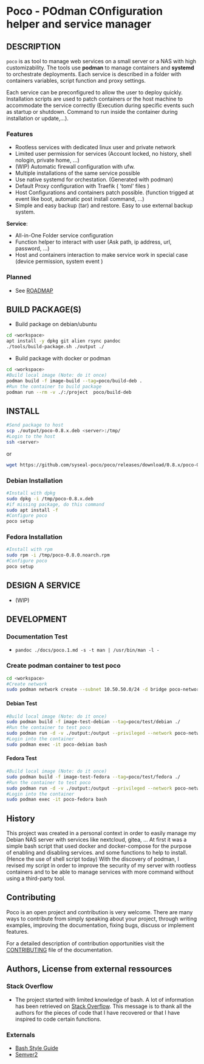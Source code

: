 # Poco - POdman COnfiguration helper and service manager

## DESCRIPTION

`poco` is as tool to manage web services on a small server or a NAS with high customizability. The tools use **podman** to manage containers and **systemd** to orchestrate deployments. Each service is described in a folder with containers variables, script function and proxy settings.

Each service can be preconfigured to allow the user to deploy quickly. Installation scripts are used to patch containers or the host machine to accommodate the service correctly (Execution during specific events such as startup or shutdown. Command to run inside the container during installation or update,...).

### Features

- Rootless services with dedicated linux user and private network
- Limited user permission for services (Account locked, no history, shell nologin, private home, ...)
- (WIP) Automatic firewall configuration with ufw.
- Multiple installations of the same service possible
- Use native systemd for orchestation. (Generated with podman)
- Default Proxy configuration with Traefik ( 'toml' files )
- Host Configurations and containers patch possible. (function trigged at event like boot, automatic post install command, ...)
- Simple and easy backup (tar) and restore. Easy to use external backup system.

__Service__:

- All-in-One Folder service configuration
- Function helper to interact with user (Ask path, ip address, url, password, ...)
- Host and containers interaction to make service work in special case (device permission, system event )

### Planned

- See [ROADMAP](docs/ROADMAP.md)

## BUILD PACKAGE(S)

- Build package on debian/ubuntu

```bash
cd <workspace>
apt install -y dpkg git alien rsync pandoc
./tools/build-package.sh ./output ./
```

- Build package with docker or podman

```bash
cd <workspace>
#Build local image (Note: do it once)
podman build -f image-build --tag=poco/build-deb .
#Run the container to build package
podman run --rm -v ./:/project  poco/build-deb
```

## INSTALL

```bash
#Send package to host
scp ./output/poco-0.8.x.deb <server>:/tmp/
#Login to the host
ssh <server>
```

or

```bash
wget https://github.com/syseal-poco/poco/releases/download/0.8.x/poco-0.8.x.deb
```

### Debian Installation

```bash
#Install with dpkg
sudo dpkg -i /tmp/poco-0.8.x.deb
#if missing package, do this command
sudo apt install -f
#Configure poco
poco setup
```

### Fedora Installation

```bash
#Install with rpm
sudo rpm -i /tmp/poco-0.8.0.noarch.rpm
#Configure poco
poco setup
```

## DESIGN A SERVICE

- (WIP)

## DEVELOPMENT

### Documentation Test

- `pandoc ./docs/poco.1.md -s -t man | /usr/bin/man -l -`

### Create podman container to test poco

```bash
cd <workspace>
#Create network
sudo podman network create --subnet 10.50.50.0/24 -d bridge poco-network 
```

#### Debian Test

```bash
#Build local image (Note: do it once)
sudo podman build -f image-test-debian --tag=poco/test/debian ./
#Run the container to test poco
sudo podman run -d -v ./output:/output --privileged --network poco-network --ip 10.50.50.10 --name=poco-debian --hostname=nas.lan poco/test/debian
#Login into the container
sudo podman exec -it poco-debian bash
```

#### Fedora Test

```bash
#Build local image (Note: do it once)
sudo podman build -f image-test-fedora --tag=poco/test/fedora ./
#Run the container to test poco
sudo podman run -d -v ./output:/output --privileged --network poco-network --ip 10.50.50.20 --name=poco-fedora --hostname=nas.lan poco/test/fedora
#Login into the container
sudo podman exec -it poco-fedora bash
```

## History

This project was created in a personal context in order to easily manage my Debian NAS server with services like nextcloud, gitea, ...
At first it was a simple bash script that used docker and docker-compose for the purpose of enabling and disabling services. and some functions to help to install. (Hence the use of shell script today)
With the discovery of podman, I revised my script in order to improve the security of my server with rootless containers and to be able to manage services with more command without using a third-party tool.

## Contributing

Poco is an open project and contribution is very welcome. There are many ways to contribute from simply speaking about your project, through writing examples, improving the documentation, fixing bugs, discuss or implement features.

For a detailed description of contribution opportunities visit the [CONTRIBUTING](docs/CONTRIBUTING.md) file of the documentation.

## Authors, License from external ressources

### Stack Overflow

- The project started with limited knowledge of bash. A lot of information has been retrieved on [Stack Overflow](https://stackoverflow.com/). This message is to thank all the authors for the pieces of code that I have recovered or that I have inspired to code certain functions.

### Externals

- [Bash Style Guide](https://github.com/icy/bash-coding-style#naming-and-styles)
- [Semver2](https://github.com/Ariel-Rodriguez/sh-semversion-2/blob/main/semver2.sh)
